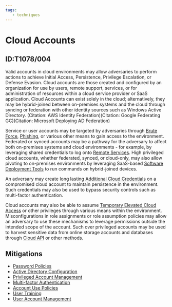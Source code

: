 ```yaml
---
tags:
   - techniques
---
```

# Cloud Accounts
## ID:T1078/004
Valid accounts in cloud environments may allow adversaries to perform actions to achieve Initial Access, Persistence, Privilege Escalation, or Defense Evasion. Cloud accounts are those created and configured by an organization for use by users, remote support, services, or for administration of resources within a cloud service provider or SaaS application. Cloud Accounts can exist solely in the cloud; alternatively, they may be hybrid-joined between on-premises systems and the cloud through syncing or federation with other identity sources such as Windows Active Directory. (Citation: AWS Identity Federation)(Citation: Google Federating GC)(Citation: Microsoft Deploying AD Federation)

Service or user accounts may be targeted by adversaries through [Brute Force](/mitre/techniques/T1110), [Phishing](/mitre/techniques/T1566), or various other means to gain access to the environment. Federated or synced accounts may be a pathway for the adversary to affect both on-premises systems and cloud environments - for example, by leveraging shared credentials to log onto [Remote Services](/mitre/techniques/T1021). High privileged cloud accounts, whether federated, synced, or cloud-only, may also allow pivoting to on-premises environments by leveraging SaaS-based [Software Deployment Tools](/mitre/techniques/T1072) to run commands on hybrid-joined devices.

An adversary may create long lasting [Additional Cloud Credentials](/mitre/techniques/T1098/001) on a compromised cloud account to maintain persistence in the environment. Such credentials may also be used to bypass security controls such as multi-factor authentication. 

Cloud accounts may also be able to assume [Temporary Elevated Cloud Access](/mitre/techniques/T1548/005) or other privileges through various means within the environment. Misconfigurations in role assignments or role assumption policies may allow an adversary to use these mechanisms to leverage permissions outside the intended scope of the account. Such over privileged accounts may be used to harvest sensitive data from online storage accounts and databases through [Cloud API](/mitre/techniques/T1059/009) or other methods. 

## Mitigations
* [Password Policies](/mitre/mitigations/M1027)
* [Active Directory Configuration](/mitre/mitigations/M1015)
* [Privileged Account Management](/mitre/mitigations/M1026)
* [Multi-factor Authentication](/mitre/mitigations/M1032)
* [Account Use Policies](/mitre/mitigations/M1036)
* [User Training](/mitre/mitigations/M1017)
* [User Account Management](/mitre/mitigations/M1018)
